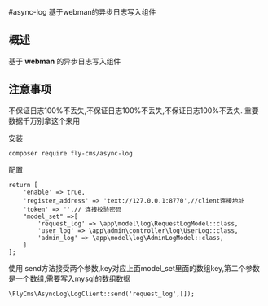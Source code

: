 #async-log 基于webman的异步日志写入组件

## 概述

基于 **webman**  的异步日志写入组件<br>


## 注意事项
不保证日志100%不丢失,不保证日志100%不丢失,不保证日志100%不丢失. 重要数据千万别拿这个来用


安装

```shell
composer require fly-cms/async-log
```

配置

````shell
return [
    'enable' => true,
    'register_address' => 'text://127.0.0.1:8770',//client连接地址
    'token' => '',// 连接校验密码
    "model_set" =>[
        'request_log' => \app\model\log\RequestLogModel::class,
        'user_log' => \app\admin\controller\log\UserLog::class,
        'admin_log' => \app\model\log\AdminLogModel::class,
    ]
];
````

使用
send方法接受两个参数,key对应上面model_set里面的数组key,第二个参数是一个数组,需要写入mysql的数组数据
````shell
\FlyCms\AsyncLog\LogClient::send('request_log',[]);
````
